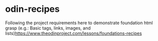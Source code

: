 # odin-recipes
Following the project requirements here to demonstrate foundation html grasp (e.g.: Basic tags, links, images, and lists)https://www.theodinproject.com/lessons/foundations-recipes
